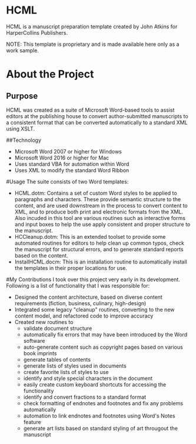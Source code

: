 # HCML
HCML is a manuscript preparation template created by John Atkins for HarperCollins Publishers.

NOTE: This template is proprietary and is made available here only as a work sample.

# About the Project
## Purpose
HCML was created as a suite of Microsoft Word-based tools to assist editors at the publishing house to convert author-submitted manuscripts to a consistent format that can be converted automatically to a standard XML using XSLT.

##Technology
* Microsoft Word 2007 or higher for Windows
* Microsoft Word 2016 or higher for Mac
* Uses standard VBA for automation within Word
* Uses XML to modify the standard Word Ribbon

#Usage
The suite consists of two Word templates:
* HCML.dotm: Contains a set of custom Word styles to be applied to paragraphs and characters. These provide semantic structure to the content, and are used downstream in the process to convert content to XML, and to produce both print and electronic formats from the XML. Also incuded in this tool are various routines such as interactive forms and input boxes to help the use apply consistent and proper structure to the manuscript. 
* HCCleanup.dotm: This is an extended toolset to provide some automated routines for editors to help clean up common typos, check the manuscript for structural errors, and to generate standard reports based on the content.
* InstallHCML.docm: This is an installation routine to automatically install the templates in their proper locations for use.

#My Contributions
I took over this project very early in its development. Following is a list of functionality that I was responsible for:
* Designed the content architecture, based on diverse content requirements (fiction, business, culinary, high-design)
* Integrated some legacy "cleanup" routines, converting to the new content model, and refactored code to improve accuracy
* Created new routines to 
  * validate document structure
  * automatically fix errors that may have been introduced by the Word software
  * auto-generate content such as copyright pages based on various book imprints
  * generate tables of contents 
  * generate lists of styles used in documents
  * create favorite lists of styles to use
  * identify and style special characters in the document
  * easily create custom keyboard shortcuts for accessing the functionality
  * identify and convert fractions to a standard format
  * check formatting of endnotes and footnotes and fix any problems automatically
  * automation to link endnotes and footnotes using Word's Notes feature
  * generate art lists based on standard styling of art througout the manuscript

